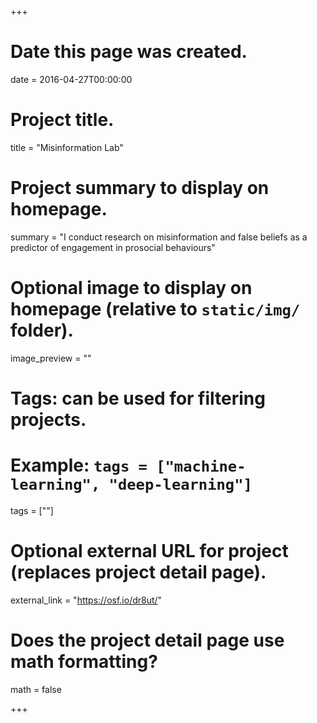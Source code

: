 +++
# Date this page was created.
date = 2016-04-27T00:00:00

# Project title.
title = "Misinformation Lab"

# Project summary to display on homepage.
summary = "I conduct research on misinformation and false beliefs as a predictor of engagement in prosocial behaviours"

# Optional image to display on homepage (relative to `static/img/` folder).
image_preview = ""

# Tags: can be used for filtering projects.
# Example: `tags = ["machine-learning", "deep-learning"]`
tags = [""]

# Optional external URL for project (replaces project detail page).
external_link = "https://osf.io/dr8ut/"

# Does the project detail page use math formatting?
math = false

+++

